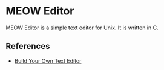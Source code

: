 MEOW Editor
=====
MEOW Editor is a simple text editor for Unix. It is written in C.

References
-----
- [Build Your Own Text Editor](https://viewsourcecode.org/snaptoken/kilo/)